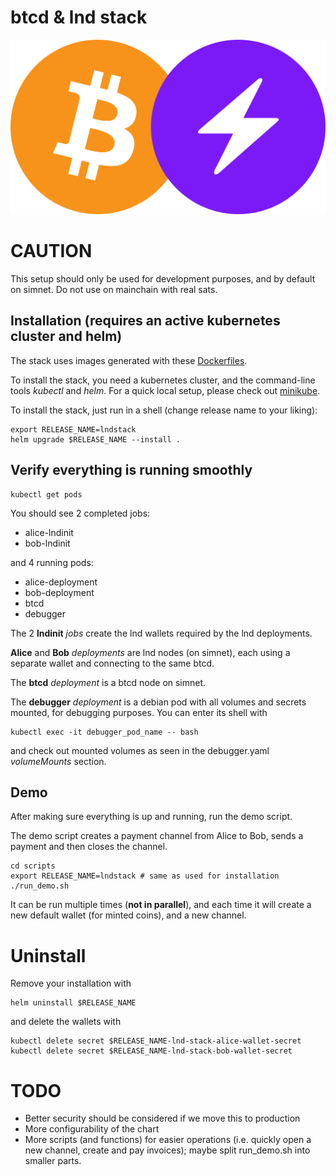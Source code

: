 # btcd & lnd stack

<img src="btcln.png">

# CAUTION
This setup should only be used for development purposes, and by default on simnet. Do not use on mainchain with real sats.

## Installation (requires an active kubernetes cluster and helm)
The stack uses images generated with these [Dockerfiles](https://github.com/orfeas0/lnd-stack-dockerfiles).

To install the stack, you need a kubernetes cluster, and the command-line tools _kubectl_ and _helm_. For a quick local setup, please check out [minikube](https://minikube.sigs.k8s.io/docs/).

To install the stack, just run in a shell (change release name to your liking):
```shell
export RELEASE_NAME=lndstack
helm upgrade $RELEASE_NAME --install .
```
## Verify everything is running smoothly

```
kubectl get pods
```
You should see 2 completed jobs:
- alice-lndinit
- bob-lndinit

and 4 running pods:
- alice-deployment
- bob-deployment
- btcd
- debugger

The 2 **lndinit** *jobs* create the lnd wallets required by the lnd deployments.

**Alice** and **Bob** *deployments* are lnd nodes (on simnet), each using a separate wallet and connecting to the same btcd.

The **btcd** *deployment* is a btcd node on simnet.

The **debugger** *deployment* is a debian pod with all volumes and secrets mounted, for debugging purposes. You can enter its shell with
```
kubectl exec -it debugger_pod_name -- bash
```
and check out mounted volumes as seen in the debugger.yaml *volumeMounts* section.

## Demo

After making sure everything is up and running, run the demo script.

The demo script creates a payment channel from Alice to Bob, sends a payment and then closes the channel.

```
cd scripts
export RELEASE_NAME=lndstack # same as used for installation
./run_demo.sh
```
It can be run multiple times (**not in parallel**), and each time it will create a new default wallet (for minted coins), and a new channel.

# Uninstall
Remove your installation with
```
helm uninstall $RELEASE_NAME
```
and delete the wallets with
```
kubectl delete secret $RELEASE_NAME-lnd-stack-alice-wallet-secret
kubectl delete secret $RELEASE_NAME-lnd-stack-bob-wallet-secret
```

# TODO
- Better security should be considered if we move this to production
- More configurability of the chart
- More scripts (and functions) for easier operations (i.e. quickly open a new channel, create and pay invoices); maybe split run_demo.sh into smaller parts.